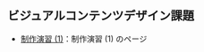## ビジュアルコンテンツデザイン課題

- [制作演習 (1)](https://es1at.github.io/2024VC/midterm_assignment/assignment/)：制作演習 (1) のページ

